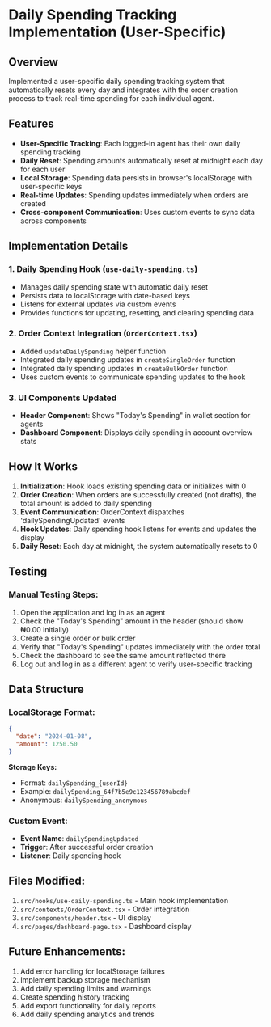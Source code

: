# Daily Spending Tracking Implementation (User-Specific)

## Overview

Implemented a user-specific daily spending tracking system that automatically resets every day and integrates with the order creation process to track real-time spending for each individual agent.

## Features

- **User-Specific Tracking**: Each logged-in agent has their own daily spending tracking
- **Daily Reset**: Spending amounts automatically reset at midnight each day for each user
- **Local Storage**: Spending data persists in browser's localStorage with user-specific keys
- **Real-time Updates**: Spending updates immediately when orders are created
- **Cross-component Communication**: Uses custom events to sync data across components

## Implementation Details

### 1. Daily Spending Hook (`use-daily-spending.ts`)
- Manages daily spending state with automatic daily reset
- Persists data to localStorage with date-based keys
- Listens for external updates via custom events
- Provides functions for updating, resetting, and clearing spending data

### 2. Order Context Integration (`OrderContext.tsx`)
- Added `updateDailySpending` helper function
- Integrated daily spending updates in `createSingleOrder` function
- Integrated daily spending updates in `createBulkOrder` function
- Uses custom events to communicate spending updates to the hook

### 3. UI Components Updated
- **Header Component**: Shows "Today's Spending" in wallet section for agents
- **Dashboard Component**: Displays daily spending in account overview stats

## How It Works

1. **Initialization**: Hook loads existing spending data or initializes with 0
2. **Order Creation**: When orders are successfully created (not drafts), the total amount is added to daily spending
3. **Event Communication**: OrderContext dispatches 'dailySpendingUpdated' events
4. **Hook Updates**: Daily spending hook listens for events and updates the display
5. **Daily Reset**: Each day at midnight, the system automatically resets to 0

## Testing

### Manual Testing Steps:
1. Open the application and log in as an agent
2. Check the "Today's Spending" amount in the header (should show ₦0.00 initially)
3. Create a single order or bulk order
4. Verify that "Today's Spending" updates immediately with the order total
5. Check the dashboard to see the same amount reflected there
6. Log out and log in as a different agent to verify user-specific tracking

## Data Structure

### LocalStorage Format:
```json
{
  "date": "2024-01-08",
  "amount": 1250.50
}
```

**Storage Keys:**
- Format: `dailySpending_{userId}`
- Example: `dailySpending_64f7b5e9c123456789abcdef`
- Anonymous: `dailySpending_anonymous`

### Custom Event:
- **Event Name**: `dailySpendingUpdated`
- **Trigger**: After successful order creation
- **Listener**: Daily spending hook

## Files Modified:
1. `src/hooks/use-daily-spending.ts` - Main hook implementation
2. `src/contexts/OrderContext.tsx` - Order integration
3. `src/components/header.tsx` - UI display
4. `src/pages/dashboard-page.tsx` - Dashboard display

## Future Enhancements:
1. Add error handling for localStorage failures
2. Implement backup storage mechanism
3. Add daily spending limits and warnings
4. Create spending history tracking
5. Add export functionality for daily reports
6. Add daily spending analytics and trends
